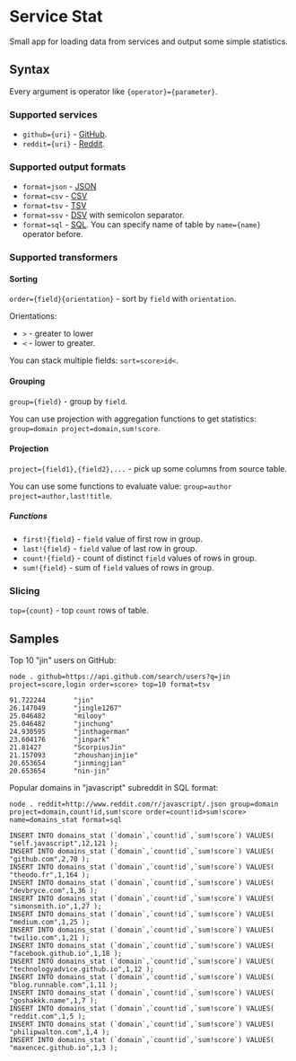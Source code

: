 # Service Stat

Small app for loading data from services and output some simple statistics.

## Syntax

Every argument is operator like `{operator}={parameter}`.

### Supported services

* `github={uri}` - [GitHub](https://developer.github.com/v3/).
* `reddit={uri}` - [Reddit](https://www.reddit.com/dev/api/).

### Supported output formats

* `format=json` - [JSON](https://en.wikipedia.org/wiki/JSON)
* `format=csv` - [CSV](https://en.wikipedia.org/wiki/Comma-separated_values)
* `format=tsv` - [TSV](https://en.wikipedia.org/wiki/Tab-separated_values)
* `format=ssv` - [DSV](https://en.wikipedia.org/wiki/Delimiter-separated_values) with semicolon separator.
* `format=sql` - [SQL](https://en.wikipedia.org/wiki/SQL). You can specify name of table by `name={name}` operator before.

### Supported transformers

#### Sorting

`order={field}{orientation}` - sort by `field` with `orientation`.

Orientations: 

* `>` - greater to lower
* `<` - lower to greater. 

You can stack multiple fields: `sort=score>id<`.

#### Grouping

`group={field}` - group by `field`.

You can use projection with aggregation functions to get statistics: `group=domain project=domain,sum!score`.

#### Projection

`project={field1},{field2},...` - pick up some columns from source table.

You can use some functions to evaluate value: `group=author project=author,last!title`.

##### Functions

* `first!{field}` - `field` value of first row in group.
* `last!{field}` - `field` value of last row in group.
* `count!{field}` - count of distinct `field` values of rows in group.
* `sum!{field}` - sum of `field` values of rows in group.

### Slicing

`top={count}` - top `count` rows of table.

## Samples

Top 10 "jin" users on GitHub:

```
node . github=https://api.github.com/search/users?q=jin project=score,login order=score> top=10 format=tsv
```

```
91.722244       "jin"
26.147049       "jingle1267"
25.046482       "milooy"
25.046482       "jinchung"
24.930595       "jinthagerman"
23.604176       "jinpark"
21.81427        "ScorpiusJin"
21.157093       "zhoushanjinjie"
20.653654       "jinmingjian"
20.653654       "nin-jin"
```

Popular domains in "javascript" subreddit in SQL format:

```
node . reddit=http://www.reddit.com/r/javascript/.json group=domain project=domain,count!id,sum!score order=count!id>sum!score> name=domains_stat format=sql
```

```
INSERT INTO domains_stat (`domain`,`count!id`,`sum!score`) VALUES( "self.javascript",12,121 );
INSERT INTO domains_stat (`domain`,`count!id`,`sum!score`) VALUES( "github.com",2,70 );
INSERT INTO domains_stat (`domain`,`count!id`,`sum!score`) VALUES( "theodo.fr",1,164 );
INSERT INTO domains_stat (`domain`,`count!id`,`sum!score`) VALUES( "devbryce.com",1,36 );
INSERT INTO domains_stat (`domain`,`count!id`,`sum!score`) VALUES( "simonsmith.io",1,27 );
INSERT INTO domains_stat (`domain`,`count!id`,`sum!score`) VALUES( "medium.com",1,25 );
INSERT INTO domains_stat (`domain`,`count!id`,`sum!score`) VALUES( "twilio.com",1,21 );
INSERT INTO domains_stat (`domain`,`count!id`,`sum!score`) VALUES( "facebook.github.io",1,18 );
INSERT INTO domains_stat (`domain`,`count!id`,`sum!score`) VALUES( "technologyadvice.github.io",1,12 );
INSERT INTO domains_stat (`domain`,`count!id`,`sum!score`) VALUES( "blog.runnable.com",1,11 );
INSERT INTO domains_stat (`domain`,`count!id`,`sum!score`) VALUES( "goshakkk.name",1,7 );
INSERT INTO domains_stat (`domain`,`count!id`,`sum!score`) VALUES( "reddit.com",1,5 );
INSERT INTO domains_stat (`domain`,`count!id`,`sum!score`) VALUES( "philipwalton.com",1,4 );
INSERT INTO domains_stat (`domain`,`count!id`,`sum!score`) VALUES( "maxencec.github.io",1,3 );
```
